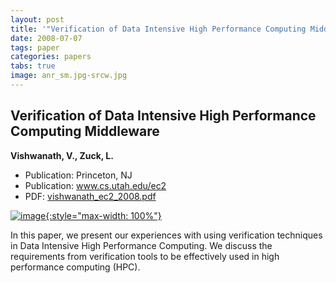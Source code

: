 ```yaml
---
layout: post
title: '"Verification of Data Intensive High Performance Computing Middleware"'
date: 2008-07-07
tags: paper
categories: papers
tabs: true
image: anr_sm.jpg-srcw.jpg
---
```


## Verification of Data Intensive High Performance Computing Middleware
**Vishwanath, V., Zuck, L.**
- Publication: Princeton, NJ
- Publication: www.cs.utah.edu/ec2
- PDF: [vishwanath_ec2_2008.pdf](/documents/vishwanath_ec2_2008.pdf)


[![image](https://www.evl.uic.edu/output/originals/anr_sm.jpg-srcw.jpg){:style="max-width: 100%"}](https://www.evl.uic.edu/output/originals/anr_sm.jpg-srcw.jpg)

In this paper, we present our experiences with using verification techniques in Data Intensive High Performance Computing. We discuss the requirements from verification tools to be effectively used in high performance computing (HPC).